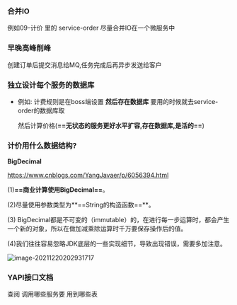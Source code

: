 









### 合并IO

例如09-计价 里的 service-order 尽量合并IO在一个微服务中 





### 早晚高峰削峰

创建订单后提交消息给MQ,任务完成后再异步发送给客户 



### 独立设计每个服务的数据库

- 例如: 计费规则是在boss端设置 **然后存在数据库** 要用的时候就去service-order的数据库取 

  然后计算价格(**==无状态的服务更好水平扩容,存在数据库,是活的==**)



### 计价用什么数据结构?

**BigDecimal**

https://www.cnblogs.com/YangJavaer/p/6056394.html

(1)**==商业计算使用BigDecimal==**。

(2)尽量使用参数类型为**==String的构造函数==**。

(3) BigDecimal都是不可变的（immutable）的，在进行每一步运算时，都会产生一个新的对象，所以在做加减乘除运算时千万要保存操作后的值。

(4)我们往往容易忽略JDK底层的一些实现细节，导致出现错误，需要多加注意。



![image-20211220202931717](https://s2.loli.net/2021/12/20/pqyQ6cJjDRwz7uH.png)



### YAPI接口文档

查阅 调用哪些服务要 用到哪些表
